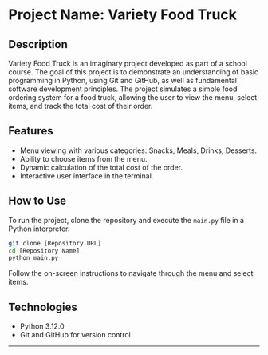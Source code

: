 # Project Name: Variety Food Truck

## Description

Variety Food Truck is an imaginary project developed as part of a school course. The goal of this project is to demonstrate an understanding of basic programming in Python, using Git and GitHub, as well as fundamental software development principles. The project simulates a simple food ordering system for a food truck, allowing the user to view the menu, select items, and track the total cost of their order.

## Features

- Menu viewing with various categories: Snacks, Meals, Drinks, Desserts.
- Ability to choose items from the menu.
- Dynamic calculation of the total cost of the order.
- Interactive user interface in the terminal.

## How to Use

To run the project, clone the repository and execute the `main.py` file in a Python interpreter.

```bash
git clone [Repository URL]
cd [Repository Name]
python main.py
```

Follow the on-screen instructions to navigate through the menu and select items.

## Technologies

- Python 3.12.0
- Git and GitHub for version control



---
